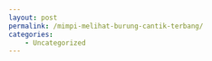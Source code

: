 ```yaml
---
layout: post
permalink: /mimpi-melihat-burung-cantik-terbang/
categories:
    - Uncategorized
---
```


